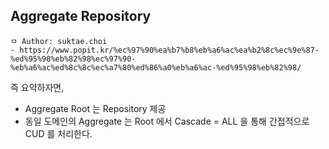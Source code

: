 ## Aggregate Repository

```
ㅁ Author: suktae.choi
- https://www.popit.kr/%ec%97%90%ea%b7%b8%eb%a6%ac%ea%b2%8c%ec%9e%87-%ed%95%98%eb%82%98%ec%97%90-%eb%a6%ac%ed%8c%8c%ec%a7%80%ed%86%a0%eb%a6%ac-%ed%95%98%eb%82%98/
```

즉 요약하자면, 

- Aggregate Root 는 Repository 제공
- 동일 도메인의 Aggregate 는 Root 에서 Cascade = ALL 을 통해 간접적으로 CUD 를 처리한다.

